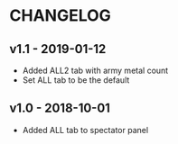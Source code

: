 # CHANGELOG

## v1.1 - 2019-01-12

  - Added ALL2 tab with army metal count
  - Set ALL tab to be the default

## v1.0 - 2018-10-01

  - Added ALL tab to spectator panel